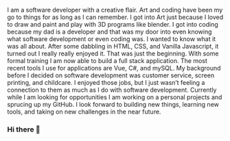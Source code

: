    I am a software developer with a creative flair. Art and coding have been my go to things for as long as I can remember. I got into Art just because I loved to draw and paint and play with 3D programs like blender. I got into coding because my dad is a developer and that was my door into even knowing what software development or even coding was. I wanted to know what it was all about. After some dabbling in HTML, CSS, and Vanilla Javascript, it turned out I really really enjoyed it. 
  That was just the beginning. With some formal training I am now able to build a full stack application. 
   The most recent tools I use for applications are Vue, C#, and mySQL.
My background before I decided on software development was customer service, screen printing, and childcare. I enjoyed those jobs, but I just wasn’t feeling a connection to them as much as I do with software development.
     Currently while I am looking for opportunities I am working on a personal projects and sprucing up my GitHub.
    I look forward to building new things, learning new tools, and taking on new challenges in the near future. 

### Hi there 👋

<!--
**AddysonH/AddysonH** is a ✨ _special_ ✨ repository because its `README.md` (this file) appears on your GitHub profile.

Here are some ideas to get you started:

- 🔭 I’m currently working on ...
- 🌱 I’m currently learning ...
- 👯 I’m looking to collaborate on ...
- 🤔 I’m looking for help with ...
- 💬 Ask me about ...
- 📫 How to reach me: ...
- 😄 Pronouns: ...
- ⚡ Fun fact: ...
-->
